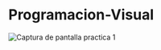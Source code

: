 # Programacion-Visual
![Captura de pantalla practica 1](https://github.com/NoeDominguezLonginos/Programacion-Visual/assets/148461767/310e83ff-be98-46a7-92c8-6dd80b67cf26)
